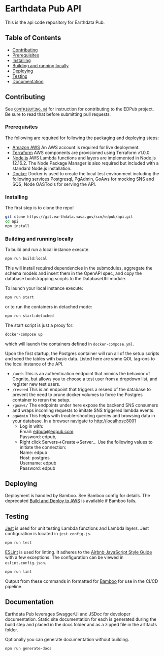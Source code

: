 # Earthdata Pub API

This is the api code repository for Earthdata Pub.

## Table of Contents

- [Contributing](#contributing)
- [Prerequisites](#prerequisites)
- [Installing](#installing)
- [Building and running locally](#building-and-running-locally)
- [Deploying](#deploying)
- [Testing](#testing)
- [Documentation](#documentation)

## Contributing

See [`CONTRIBUTING.md`](./CONTRIBUTING.md) for instruction for contributing to
the EDPub project. Be sure to read that before submitting pull requests.

### Prerequisites

The following are required for following the packaging and deploying steps:

- [Amazon AWS](https://aws.amazon.com/) An AWS account is required for live deployment.
- [Terraform](https://github.com/hashicorp/terraform) AWS components are
  provisioned using Terraform v1.0.0.
- [Node.js](https://nodejs.org/en/download/) AWS Lambda functions and layers are
  implemented in Node.js 12.16.2. The Node Package Manager is also required but included
  with a standard Node.js installation.
- [Docker](https://www.docker.com/) Docker is used to create the local test
  environment including the following services Postgresql, PgAdmin, GoAws for
  mocking SNS and SQS, Node OASTools for serving the API.

### Installing

The first step is to clone the repo!

```bash
git clone https://git.earthdata.nasa.gov/scm/edpub/api.git
cd api
npm install
```

### Building and running locally

To build and run a local instance execute:

```bash
npm run build:local
```

This will install required dependencies in the submodules, aggregate the schema models
and insert them in the OpenAPI spec, and copy the database bootstrapping scripts
to the DatabaseUtil module.

To launch your local instance execute:

```bash
npm run start
```

or to run the containers in detached mode:

```bash
npm run start:detached
```

The start script is just a proxy for:

```bash
docker-compose up
```

which will launch the containers defined in `docker-compose.yml`.

Upon the first startup, the Postgres container will run all of the setup scripts
and seed the tables with basic data.
Listed here are some QOL tag-ons to the local instance of the API.

- `/auth` This is an authentication endpoint that mimics the behavior of Cognito,
but allows you to choose a test user from a dropdown list, and register new test
users.
- `/reseed` This is an endpoint that triggers a reseed of the database to prevent
the need to prune docker volumes to force the Postgres container to rerun the setup.
- `/goaws/` The endpoints under here expose the backend SNS consumers and wraps
incoming requests to imitate SNS triggered lambda events.
- `pgAdmin` This helps with trouble-shooting queries and browsing data in your
  database. In a browser navigate to <http://localhost:8001>
  - Log in with:  
    Email: edpub@edpub.com  
    Password: edpub,  
  - Right click Servers->Create->Server... Use the following values to initiate
  the connection:  
    Name: edpub  
    Host: postgres  
    Username: edpub  
    Password: edpub  

## Deploying

Deployment is handled by Bamboo. See Bamboo config for details. The deprecated
[Build and Deploy to AWS](./DEPLOY.md) is available if Bamboo fails.

## Testing

[Jest](https://jestjs.io/) is used for unit testing Lambda functions and Lambda
layers. Jest configuration is located in `jest.config.js`.

```bash
npm run test
```

[ESLint](https://github.com/eslint/eslint) is used for linting. It adheres to the
[Airbnb JavaScript Style Guide](https://github.com/airbnb/javascript) with a few
exceptions. The configuration can be viewed in `eslint.config.json`.

```bash
npm run lint
```

Output from these commands in formatted for [Bamboo](https://www.atlassian.com/software/bamboo)
for use in the CI/CD pipeline.

## Documentation

Earthdata Pub leverages SwaggerUI and JSDoc for developer documentation. Static
site documentation for each is generated during the build step and placed in the
docs folder and as a zipped file in the artifacts folder.

Optionally you can generate documentation without building.

```bash
npm run generate-docs
```
